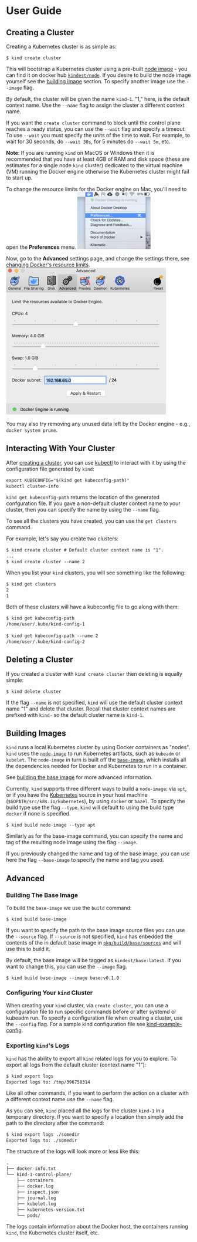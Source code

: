 # User Guide

## Creating a Cluster

Creating a Kubernetes cluster is as simple as:
```
$ kind create cluster
```

This will bootstrap a Kubernetes cluster using a pre-built 
[node image][node image] - you can find it on docker hub
[`kindest/node`][kindest/node]. 
If you desire to build the node image yourself see the 
[building image](#building-images) section.
To specify another image use the `--image` flag.

By default, the cluster will be given the name `kind-1`. "1," here, is the
default context name. 
Use the `--name` flag to assign the cluster a different context name.

If you want the `create cluster` command to block until the control plane
reaches a ready status, you can use the `--wait` flag and specify a timeout.
To use `--wait` you must specify the units of the time to wait. For example, to
wait for 30 seconds, do `--wait 30s`, for 5 minutes do `--wait 5m`, etc.

**Note**: If you are running `kind` on MacOS or Windows then it is recommended
that you have at least 4GB of RAM and disk space (these are estimates for a
single node `kind` cluster) dedicated to the virtual machine (VM) running the
Docker engine otherwise the Kubernetes cluster might fail to start up.

To change the resource limits for the Docker engine on Mac, you'll need to open the
**Preferences** menu.
<img src="./images/docker-pref-1.png"/>

Now, go to the **Advanced** settings page, and change the
settings there, see [changing Docker's resource limits][Docker resource lims].
<img src="./images/docker-pref-2.png"/>

You may also try removing any unused data left by the Docker engine - e.g.,
`docker system prune`.


## Interacting With Your Cluster
After [creating a cluster](#creating-a-cluster), you can use [kubectl][kubectl]
to interact with it by using the configuration file generated by `kind`:
```
export KUBECONFIG="$(kind get kubeconfig-path)"
kubectl cluster-info
```

`kind get kubeconfig-path` returns the location of the generated confguration
file.
If you gave a non-default cluster context name to your cluster, then you can
specify the name by using the `--name` flag.

To see all the clusters you have created, you can use the `get clusters`
command.

For example, let's say you create two clusters:
```
$ kind create cluster # Default cluster context name is "1".
...
$ kind create cluster --name 2
```

When you list your `kind` clusters, you will see something like the following:
```
$ kind get clusters
2
1
```

Both of these clusters will have a kubeconfig file to go along with them:
```
$ kind get kubeconfig-path
/home/user/.kube/kind-config-1

$ kind get kubeconfig-path --name 2
/home/user/.kube/kind-config-2
```


## Deleting a Cluster

If you created a cluster with `kind create cluster` then deleting is equally
simple:
```
$ kind delete cluster
```

If the flag `--name` is not specified, `kind` will use the default cluster
context name "1" and delete that cluster.
Recall that cluster context names are prefixed with `kind-` so the default
cluster name is `kind-1`.


## Building Images

`kind` runs a local Kubernetes cluster by using Docker containers as "nodes".
`kind` uses the [`node-image`][node image] to run Kubernetes artifacts, such
as `kubeadm` or `kubelet`.
The `node-image` in turn is built off the [`base-image`][base image], which
installs all the dependencies needed for Docker and Kubernetes to run in a
container.

See [building the base image](#building-the-base-image) for more advanced information.

Currently, `kind` supports three different ways to build a `node-image`: via
`apt`, or if you have the [Kubernetes][kubernetes] source in your host machine
(`$GOPATH/src/k8s.io/kubernetes`), by using `docker` or `bazel`.
To specify the build type use the flag `--type`.
`kind` will default to using the build type `docker` if none is specified.

```
$ kind build node-image --type apt
```

Similarly as for the base-image command, you can specify the name and tag of
the resulting node image using the flag `--image`.

If you previously changed the name and tag of the base image, you can use here
the flag `--base-image` to specify the name and tag you used.


## Advanced

### Building The Base Image
To build the `base-image` we use the `build` command:
```
$ kind build base-image
```

If you want to specify the path to the base image source files you can use the
`--source` flag.
If `--source` is not specified, `kind` has enbedded the contents of the in
default base image in [`pkg/build/base/sources`][pkg/build/base/sources] and
will use this to build it.

By default, the base image will be tagged as `kindest/base:latest`.
If you want to change this, you can use the `--image` flag.

```
$ kind build base-image --image base:v0.1.0
```


### Configuring Your `kind` Cluster
When creating your `kind` cluster, via `create cluster`, you can use a
configuration file to run specific commands before or after systemd or kubeadm
run.
To specify a configuration file when creating a cluster, use the `--config`
flag.
For a sample kind configuration file see [kind-example-config][kind-example-config].


### Exporting `kind`'s Logs
`kind` has the ability to export all `kind` related logs for you to explore.
To export all logs from the default cluster (context name "1"):
```
$ kind export logs
Exported logs to: /tmp/396758314
```

Like all other commands, if you want to perform the action on a cluster with a
different context name use the `--name` flag.

As you can see, `kind` placed all the logs for the cluster `kind-1` in a
temporary directory. If you want to specify a location then simply add the path
to the directory after the command:
```
$ kind export logs ./somedir  
Exported logs to: ./somedir
```

The structure of the logs will look more or less like this:
```
.
├── docker-info.txt
└── kind-1-control-plane/
    ├── containers
    ├── docker.log
    ├── inspect.json
    ├── journal.log
    ├── kubelet.log
    ├── kubernetes-version.txt
    └── pods/
```
The logs contain information about the Docker host, the containers running 
`kind`, the Kubernetes cluster itself, etc.

[node image]: ../design/node-image.md
[base image]: ../design/base-image.md
[kind-example-config]: ./kind-example-config.yaml
[pkg/build/base/sources]: ./../../pkg/build/base/sources
[kubernetes]: https://github.com/kubernetes/kubernetes
[kindest/node]: https://hub.docker.com/r/kindest/node/
[kubectl]: https://kubernetes.io/docs/reference/kubectl/overview/
[Docker resource lims]: https://docs.docker.com/docker-for-mac/#advanced
